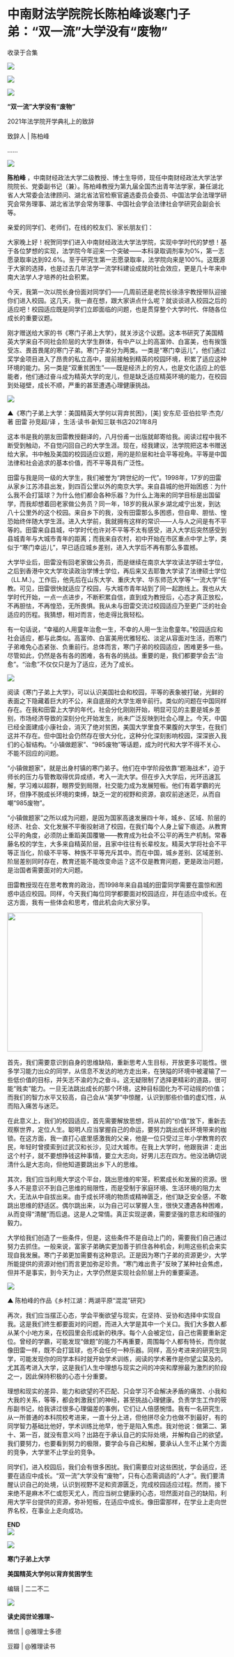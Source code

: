 # 中南财法学院院长陈柏峰谈寒门子弟：“双一流”大学没有“废物”


收录于合集

![](/images/49/2.png)

![](/images/49/3.jpeg)

  

![](/images/49/4.png)

**“双一流”大学没有“废物”**

  

2021年法学院开学典礼上的致辞

致辞人 | 陈柏峰

  

……

![](/images/49/5.jpeg)

 **陈柏峰**
，中南财经政法大学二级教授、博士生导师，现任中南财经政法大学法学院院长、党委副书记（兼）。陈柏峰教授为第九届全国杰出青年法学家，兼任湖北省人大常委会法律顾问、湖北省法官检察官遴选委员会委员、中国法学会法理学研究会常务理事、湖北省法学会常务理事、中国社会学会法律社会学研究会副会长等。

  

亲爱的同学们、老师们，在线的校友们、家长朋友们：

大家晚上好！祝贺同学们进入中南财经政法大学法学院，实现中学时代的梦想！基于各位梦想的实现，法学院今年迎来一个突破——本科录取调剂率为0%，第一志愿录取率达到92.6%。至于研究生第一志愿录取率，法学院向来是100%。这既源于大家的选择，也是过去几年法学一流学科建设成就的社会效应，更是几十年来中南大法学人才培养的社会积累。

今天，我第一次以院长身份面对同学们——几周前还是老院长徐涤宇教授带队迎接你们进入校园。这几天，我一直在想，跟大家讲点什么呢？就谈谈进入校园之后的适应吧！校园适应既是同学们立即面临的问题，也是贯穿整个大学时代、伴随各位成长的重要议题。

刚才赠送给大家的书《寒门子弟上大学》，就关涉这个议题。这本书研究了美国精英大学来自不同社会阶层的大学生群体，有中产以上的高富帅、白富美，也有挨饿受冻、畏首畏尾的寒门子弟。寒门子弟分为两类。一类是“寒门幸运儿”，他们通过奖学金项目进入了昂贵的私立高中，提前接触到精英的校园环境，积累了适应这种环境的能力。另一类是“双重贫困生”——既是经济上的穷人，也是文化适应上的低能者，他们通过奋斗成为精英大学的宠儿，但是缺乏适应精英环境的能力，在校园到处碰壁，成长不顺，严重的甚至遭遇心理健康挑战。

![](/images/49/6.jpeg)

▲《寒门子弟上大学：美国精英大学何以背弃贫困》，[美] 安东尼·亚伯拉罕·杰克/著 田雷 孙竞超/译 ，生活·读书·新知三联书店2021年8月

这本书是我的朋友田雷教授翻译的，八月份甫一出版就邮寄给我。阅读过程中我不断受到触动，不自觉闪回自己的大学生涯。现在，经我建议，法学院把这本书赠送给大家。书中触及美国的校园适应议题，用的是阶层和社会平等视角。平等是中国法律和社会追求的基本价值，而不平等具有广泛性。

田雷与我是同一级的大学生，我们被誉为“跨世纪的一代”。1998年，17岁的田雷从家乡江苏沛县出发，到四百公里以外的南京大学。来自县城的他开始困惑：为什么我不会打篮球？为什么他们都会各种乐器？为什么上海来的同学目标是出国留学，而我却想着回老家做公务员？同一年，18岁的我从家乡湖北咸宁出发，到达八十公里外的这个校园。来自乡下的我，没有田雷那么多困惑，但自卑、胆怯、惶恐始终伴随大学生涯。进入大学前，我就拥有这样的常识——人与人之间是有不平等的。田雷来自县城，中学时代也许对不平等不太有感受，进入大学后突然感受到县城青年与大城市青年的距离；而我来自农村，初中开始在市区重点中学上学，类似于“寒门幸运儿”，早已适应城乡差别，进入大学后不再有那么多震撼。

大学毕业后，田雷没有回老家做公务员，而是继续在南京大学攻读法学硕士学位，之后到香港中文大学攻读政治学博士学位，再后来又去耶鲁大学读了法律硕士学位（LL.M.）。工作后，他先后在山东大学、重庆大学、华东师范大学等“一流大学”任教。可见，田雷很快就适应了校园，与大城市青年站到了同一起跑线上。我也从大学时代开始，一点一点进步，不断积累自信，直到成为教授后，心态才真正放松，不再胆怯，不再惶恐，无所畏惧。我从未与田雷交流过校园适应乃至更广泛的社会适应的历程。我猜想，相对而言，他走得比我轻松。

有一句话说，“幸福的人用童年治愈一生，不幸的人用一生治愈童年。”校园适应和社会适应，都与此类似。高富帅、白富美用优雅轻松、淡定从容面对生活，而寒门子弟难免心态紧张、负重前行。总体而言，寒门子弟的校园适应，困难更多一些。尽管如此，仍然是各有各的困难，各有各的挑战。重要的是，我们都要学会去“治愈”。“治愈”不仅仅只是为了适应，还为了成长。

  
![](/images/49/7.jpeg)  

阅读《寒门子弟上大学》，可以认识美国社会和校园，平等的表象被打破，光鲜的表面之下隐藏着巨大的不公，来自底层的大学生艰辛前行。类似的问题在中国同样存在。在我和田雷上大学的年代，社会分化刚刚开始，明显可见的主要是城乡差别，市场经济导致的深刻分化开始发生，尚未广泛反映到社会心理上。今天，中国已经全面建成小康社会，消灭了绝对贫困，美国大学里食不果腹的大学生，在我们这并不存在。但中国社会仍然存在很大分化，这种分化深刻影响校园，深深嵌入我们的心智结构。“小镇做题家”、“985废物”等话题，成为时代和大学不得不关心、不能不回应的问题。

“小镇做题家”，就是出身村镇的寒门弟子。他们在中学阶段依靠“题海战术”，迫于师长的压力与管教取得优异成绩，考入一流大学。但在步入大学后，光环迅速瓦解，学习难以超群，眼界受到局限，社交能力成为发展短板。他们有着学霸的光环，但挣不脱成长环境的束缚，缺乏一定的视野和资源，哀叹前途迷茫，从而自嘲“985废物”。

“小镇做题家”之所以成为问题，是因为国家高速发展四十年，城乡、区域、阶层的经济、社会、文化发展不平衡投射进了校园，在我们每个人身上留下痕迹。从教育公平的角度，必须防止重蹈美国覆辙——教育成为社会不公平的再生产机制。常春藤名校的学生，大多来自精英阶层，且家中往往有长辈校友。精英大学将社会不平等正当化，阶级不平等、种族不平等充斥其中。而在中国，城乡差别、区域差别、阶层差别同时存在，教育还能不能改变命运？这不仅是教育问题，更是政治问题，是治国者需要面对的大问题。

田雷教授现在在思考教育的政治，而1998年来自县城的田雷同学需要在震惊和困惑中适应校园。同样，今天我们每位同学都要面对校园适应，并在适应中成长。在这方面，我有一些体会和思考，借此机会向大家分享。

<img src='/images/49/8.jpeg' width='448' height='319' />

首先，我们需要意识到自身的思维缺陷，重新思考人生目标，开放更多可能性。很多学习能力出众的同学，从信息不发达的地方走出来，在狭隘的环境中被灌输了一些低价值的目标，并矢志不渝的为之奋斗。这无疑限制了选择更精彩的道路，很可能“贱卖”能力。一旦无法跳出成长的那个环境，这种目标固化为不可动摇的价值；而我们的智力水平又较高，自己会从“美梦”中惊醒，认识到那些价值的虚幻性，从而陷入痛苦与迷茫。

在此意义上，我们的校园适应，首先需要解放思想，将从前的“价值”放下，重新去观察世界，定位人生。聪明人应当掌握自己的命运，要努力跳出成长环境带来的枷锁。在这方面，我一直打心底里感激我的父亲，他是一位只受过三年小学教育的农民，年轻时曾摸索到过武汉和长沙，见过大城市。在我上大学时，他跟我讲：走出这个村子，就不要想挣钱这种事情，要立大志向，好男儿志在四方。他没法确切说清什么是大志向，但他知道要跳出乡下人的思维。

其次，我们应当利用大学这个平台，跳出思维的牢笼，积累成长和发展的资源。很多人不是意识不到自己思维的局限性，而是受制于家庭环境、生活环境的阻力太大，无法从中自拔出来。由于成长环境的物质或精神匮乏，他们缺乏安全感，不敢跳出思维的舒适区。偶尔跳出来，以为自己可以掌握人生，很快又遭遇各种困难，从而变得“清醒”而后退。这是人之常情。真正实现逆袭，需要坚强的意志和顽强的毅力。

大学给我们创造了一些条件，但是，这些条件不是自动上门的，需要我们自己通过努力去抓住。一般来说，富家子弟确实更加善于抓住各种机会，利用这些机会来实现自我发展。寒门子弟更加需要有这种意识。正是因为寒门子弟的资源更少，大学所能提供的资源对他们而言更加弥足珍贵。“寒门难出贵子”反映了某种社会焦虑，但并不是事实，到今天为止，大学仍然是实现社会阶层上升的重要渠道。

![](/images/49/9.jpeg)

▲ 陈柏峰的作品《乡村江湖：两湖平原“混混”研究》

再次，我们应当摆正心态，学会平衡欲望与现实，在坚持、妥协和选择中实现自我。这是我们终生都要面对的问题，而进入大学是其中一个关口。我们大多数人都从某个小地方来，在校园里会形成新的秩序。每个人会被定位，自己也需要重新定位。曾经的学霸，可能发现“做题”的能力不再重要，周围每个人都有特长，而你就像田雷一样，既不会打篮球，也不会任何一种乐器。同样，高分考进来的研究生同学，可能发现你的同学本科时就开始学术训练，阅读的学术著作是你望尘莫及的。尤其高考进入大学，这是我们人生中理想与现实之间的冲突和摩擦最为激烈的阶段之一，因此保持积极的心态十分重要。

理想和现实的差异、能力和欲望的不匹配、只会学习不会解决矛盾的痛苦、小我和大我的关系，等等，都会刺激我们的神经，甚至挑战心理健康。负责学生工作的筱彤副书记，给我讲过很多心理偏差的事例，它们让人倍感惋惜。我有一名研究生，从一所普通的本科院校考进来，一直十分上进，但他拼尽全力也做不到最好，有的同学智力基础比他好，学术训练比他早，他于是陷入焦虑。我对他说：做第二、第十、第一百，就没有意义吗？出路在于承认自己的实际处境，并解构自己的欲望。我们要努力，也要看到努力的极限，要学会与自己和解，要承认人生不止某个方面的竞争，大学里不止学业的竞争。

同学们，进入校园后，我们会有很多困扰。我们需要应对这些困扰，学会适应，还要在适应中成长。“双一流”大学没有“废物”，只有心态需调适的“人才”。我们要清醒认识自己的处境，认识到视野不足和资源匮乏，完成校园适应过程。然而，接下来绝不是麻木不仁或怨天尤人，而应当树立健康的心态，坦然面对自己的缺陷，利用大学平台提供的资源，弥补短板，在适应中成长。像田雷那样，在学业上走向世界名校，在事业上走向成功。

 **END**  
![](/images/49/10.png)  

![](/images/49/11.jpeg)

 **寒门子弟上大学**

 **美国精英大学何以背弃贫困学生**

  

编辑 | 二二不二

  

![](/images/49/12.png)  

 **读史阅世论雅理~**

微信 | @雅理士多德

豆瓣 | @雅理读书

  

